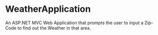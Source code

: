 # WeatherApplication
An ASP.NET MVC Web Application that prompts the user to input a Zip-Code to find out the Weather in that area.
